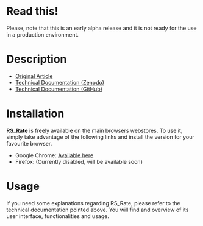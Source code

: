 <h1>Read this!</h1>

Please, note that this is an early alpha release and it is not ready for the use in a production environment.

<h1>Description</h1>

- <a href="https://zenodo.org/record/1446468">Original Article</a>
- <a href="https://zenodo.org/record/1452397">Technical Documentation (Zenodo)</a>
- <a href="https://github.com/Miccighel/Readersourcing-2.0-TechnicalDocumentation"> Technical Documentation (GitHub)</a>

<h1>Installation</h1>

**RS_Rate** is freely available on the main browsers webstores. To use it, simply take advantage of the following links and install the version for your favourite browser.

- Google Chrome: <a href="https://chrome.google.com/webstore/detail/readersourcing-20-rsrate/hlkdlngpijhdkbdlhmgeemffaoacjagg?hl=it">Available here</a>
- Firefox: (Currently disabled, will be available soon)

<h1>Usage</h1>

If you need some explanations regarding RS_Rate, please refer to the technical documentation pointed above. You will find and overview of its user interface, functionalities and usage.
